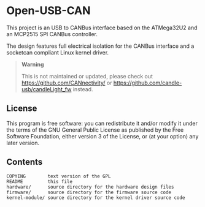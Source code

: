 Open-USB-CAN
============

This project is an USB to CANBus interface based on the ATMega32U2 and an
MCP2515 SPI CANBus controller.

The design features full electrical isolation for the CANBus interface and a
socketcan compliant Linux kernel driver.


> **Warning**
>
> This is not maintained or updated, please check out
> https://github.com/CANnectivity/ or
> https://github.com/candle-usb/candleLight_fw instead.

License
-------

This program is free software: you can redistribute it and/or modify
it under the terms of the GNU General Public License as published by
the Free Software Foundation, either version 3 of the License, or
(at your option) any later version.

Contents
--------

    COPYING        text version of the GPL
    README         this file
    hardware/      source directory for the hardware design files
    firmware/      source directory for the firmware source code
    kernel-module/ source directory for the kernel driver source code
